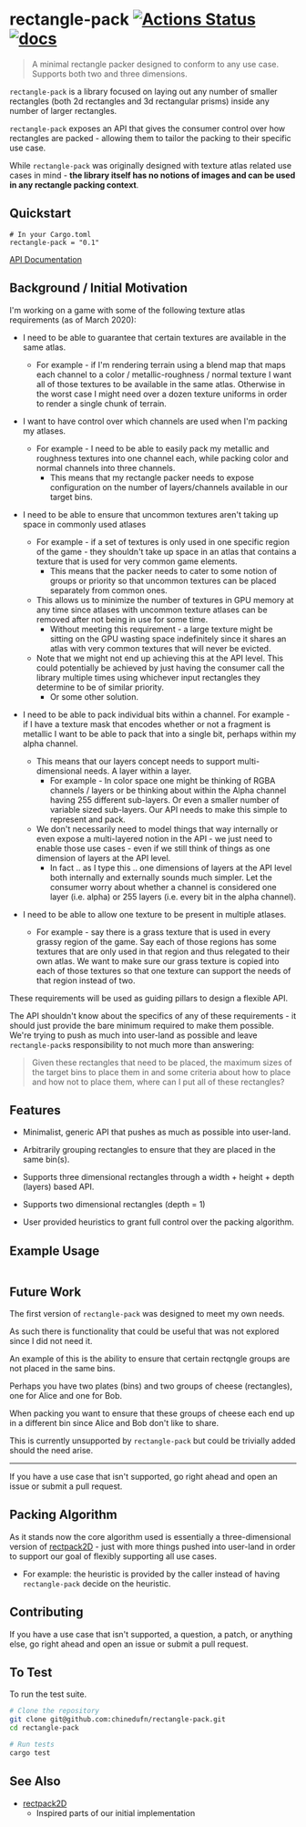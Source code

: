# rectangle-pack [![Actions Status](https://github.com/chinedufn/rectangle-pack/workflows/test/badge.svg)](https://github.com/chinedufn/rectangle-pack/actions) [![docs](https://docs.rs/rectangle-pack/badge.svg)](https://docs.rs/rectangle-pack)

> A minimal rectangle packer designed to conform to any use case. Supports both two and three dimensions.

`rectangle-pack` is a library focused on laying out any number of smaller rectangles (both 2d rectangles and 3d rectangular prisms) inside any number of larger rectangles.

`rectangle-pack` exposes an API that gives the consumer control over how rectangles are packed - allowing them to tailor
the packing to their specific use case.

While `rectangle-pack` was originally designed with texture atlas related use cases in mind - **the library itself has no notions of images and can be used
in any rectangle packing context**.

## Quickstart

```
# In your Cargo.toml
rectangle-pack = "0.1"
```

[API Documentation](https://docs.rs/rectangle-pack)

## Background / Initial Motivation

I'm working on a game with some of the following texture atlas requirements (as of March 2020):

- I need to be able to guarantee that certain textures are available in the same atlas.
    - For example - if I'm rendering terrain using a blend map that maps each channel to a color / metallic-roughness / normal texture
      I want all of those textures to be available in the same atlas.
      Otherwise in the worst case I might need over a dozen texture uniforms in order to render a single chunk of terrain.

- I want to have control over which channels are used when I'm packing my atlases.
    - For example - I need to be able to easily pack my metallic and roughness textures into one channel each, while
      packing color and normal channels into three channels.
        - This means that my rectangle packer needs to expose configuration on the number of layers/channels available in our target bins.

- I need to be able to ensure that uncommon textures aren't taking up space in commonly used atlases
    - For example - if a set of textures is only used in one specific region of the game - they shouldn't take up space in an atlas that contains a texture
      that is used for very common game elements.
        - This means that the packer needs to cater to some notion of groups or priority so that uncommon textures can be placed separately from common ones.
    - This allows us to minimize the number of textures in GPU memory at any time since atlases with uncommon texture atlases can be removed after not being in use for some time.
        - Without meeting this requirement - a large texture might be sitting on the GPU wasting space indefinitely since it shares an atlas with very common textures that will never be evicted.
    - Note that we might not end up achieving this at the API level. This could potentially be achieved by just having the consumer call the library multiple times using whichever input rectangles they determine to be of
      similar priority.
        - Or some other solution.

- I need to be able to pack individual bits within a channel. For example - if I have a texture mask that encodes whether or not a fragment is metallic I want to be able to pack that into a single bit,
  perhaps within my alpha channel.
    - This means that our layers concept needs to support multi-dimensional needs. A layer within a layer.
        - For example - In color space one might be thinking of RGBA channels / layers or be thinking about within the Alpha channel having 255 different sub-layers. Or even a smaller number of variable sized sub-layers.
          Our API needs to make this simple to represent and pack.
    - We don't necessarily need to model things that way internally or even expose a multi-layered notion in the API - we just need to enable those use cases - even if we still think of things as one dimension of layers at the API level.
        - In fact .. as I type this .. one dimensions of layers at the API level both internally and externally sounds much simpler. Let the consumer worry about whether a channel is considered one layer (i.e. alpha) or 255 layers (i.e. every bit in the alpha channel).

- I need to be able to allow one texture to be present in multiple atlases.
    - For example - say there is a grass texture that is used in every grassy region of the game. Say each of those regions has some textures that are only used in that region and thus relegated to their own
      atlas. We want to make sure our grass texture is copied into each of those textures so that one texture can support the needs of that region instead of two.

These requirements will be used as guiding pillars to design a flexible API.

The API shouldn't know about the specifics of any of these requirements - it should just provide the bare minimum required to make them possible. We're trying to push as much into user-land as possible and leave
`rectangle-pack`s responsibility to not much more than answering:

> Given these rectangles that need to be placed, the maximum sizes of the target bins to place them in and some criteria about how to place and how not to place them,
> where can I put all of these rectangles?

## Features

- Minimalist, generic API that pushes as much as possible into user-land.

- Arbitrarily grouping rectangles to ensure that they are placed in the same bin(s).

- Supports three dimensional rectangles through a width + height + depth (layers) based API.

- Supports two dimensional rectangles (depth = 1)

- User provided heuristics to grant full control over the packing algorithm.

## Example Usage

```rust

```

## Future Work

The first version of `rectangle-pack` was designed to meet my own needs.

As such there is functionality that could be useful that was not explored since I did not need it.

An example of this is the ability to ensure that certain rectqngle groups are not placed in the same bins.

Perhaps you have two plates (bins) and two groups of cheese (rectangles), one for Alice and one for Bob.

When packing you want to ensure that these groups of cheese each end up in a different bin since Alice and Bob don't like to share.

This is currently unsupported by `rectangle-pack` but could be trivially added should the need arise.

---

If you have a use case that isn't supported, go right ahead and open an issue or submit a pull request.

## Packing Algorithm

As it stands now the core algorithm used is essentially a three-dimensional version of [rectpack2D] - just with more things pushed into user-land in order to
support our goal of flexibly supporting all use cases.
  - For example: the heuristic is provided by the caller instead of having `rectangle-pack` decide on the heuristic.

## Contributing

If you have a use case that isn't supported, a question, a patch, or anything else, go right ahead and open an issue or submit a pull request.

## To Test

To run the test suite.

```sh
# Clone the repository
git clone git@github.com:chinedufn/rectangle-pack.git
cd rectangle-pack

# Run tests
cargo test
```

## See Also

- [rectpack2D]
    - Inspired parts of our initial implementation

[rectpack2D]: https://github.com/TeamHypersomnia/rectpack2D

